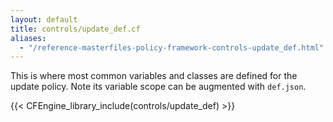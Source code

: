 ```yaml
---
layout: default
title: controls/update_def.cf
aliases:
  - "/reference-masterfiles-policy-framework-controls-update_def.html"
---
```


This is where most common variables and classes are defined for the update
policy. Note its variable scope can be augmented with `def.json`.

{{< CFEngine_library_include(controls/update_def) >}}
